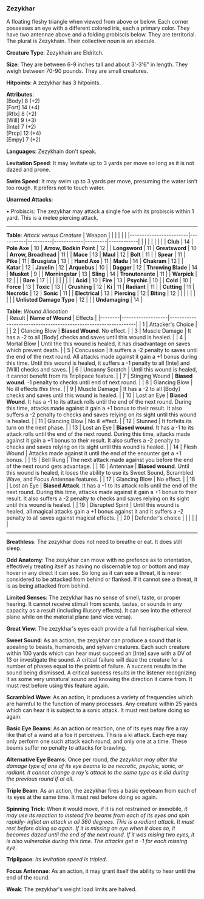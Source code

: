 ### Zezykhar
A floating fleshy triangle when viewed from above or below. Each corner possesses an eye with a different colored iris, each a primary color. They have two antennae above and a folding probiscis below. They are territorial. The plural is Zezykhain. Their collective noun is an abacule.

**Creature Type**: Zezykhain are Eldritch.

**Size**: They are between 6-9 inches tall and about 3'-3'6" in length. They weigh between 70-90 pounds. They are small creatures.

**Hitpoints**: A zezykhar has 3 hitpoints.

**Attributes**:  
[Body] 8 (+2)  
[Fort] 14 (+4)  
[Rflx] 8 (+2)  
[Will] 9 (+3)  
[Inte] 7 (+2)  
[Prcp] 12 (+4)  
[Empy] 7 (+2)  

**Languages**: Zezykhain don't speak.

**Levitation Speed**: It may levitate up to 3 yards per move so long as it is not dazed and prone.

**Swim Speed**: It may swim up to 3 yards per move, presuming the water isn’t too rough. It prefers not to touch water.

**Unarmed Attacks**:

 • Probiscis: The zezykhar may attack a single foe with its probiscis within 1 yard. This is a melee piercing attack.

-----

**Table**: *Attack versus Creature*
| Weapon                 |          |            |         |            |         |
|------------------------|-----------|----------|------------|---------|------------|
|                        |          |            |         |            |         |
| **Club**                   | 14     | **Pole Axe**       | 10     | **Arrow, Bodkin Point**    | 12    |
| **Longsword**              | 11     | **Greatsword**     | 10     | **Arrow, Broadhead**       | 11    |
| **Mace**                   | 13     | **Maul**           | 12     | **Bolt** | 11    |
| **Spear**                  | 11     | **Pike**           | 11     | **Brusgiata** | 13     |
| **Hand Axe**               | 11     | **Madu**           | 14     | **Chakram** | 12    |
| **Katar**                  | 12     | **Javelin**        | 12     | **Arquebus** | 10    |
| **Dagger**                 | 12     | **Throwing Blade** | 14     | **Musket** | 9     |
| **Morningstar**            | 13     | **Sling**          | 14     | **Tronutonante** | 11    |
| **Warpick**                | 12     |          |          |   **Bare** |  17  |
|                        |           |          |            |         |            |
| **Acid**                   | 10     | **Fire**           | 13     | **Psychic** | 10     |
| **Cold**                   | 10     | **Force**          | 13     | **Toxic**  | 13     |
| **Crushing**               | 12     | **Ki**             | 11     | **Radiant** | 11     |
| **Cutting**                | 11     | **Necrotic**       | 12     | **Sonic** | 11    |
| **Electrical**             | 13     | **Piercing**       | 12     | **Biting** | 12    |
|                        |           |          |            |         |            |
| **Unlisted Damage Type** | 12 |    |     | **Undamaging** | 14 |



**Table**: *Wound Allocation*  
| Result | **Name of Wound** | Effects                                                        |
|--------|-------------------|----------------------------------------------------------------|
|   1    | Attacker's Choice |                                                                |
|   2    | Glancing Blow     | **Biased Wound**. No effect.   |
|   3    | Muscle Damage     | It has a -2 to all [Body] checks and saves until this wound is healed. |
|   4    | Mortal Blow       | Until the this wound is healed, it has disadvantage on saves which prevent death. |
|   5    | Concussion        | It suffers a -2 penalty to saves until the end of the next round. All attacks made against it gain a +1 bonus during this time. Until this wound is healed, it suffers a -1 penalty to all [Inte] and [Will] checks and saves. |
|   6    | Uncanny Scratch   | Until this wound is healed, it cannot benefit from its Triplipace feature. |
|   7    | Stinging Wound    | **Biased wound**. -1 penalty to checks until end of next round. |
|   8    | Glancing Blow     | No ill effects _this time_.                                     |
|   9    | Muscle Damage     | It has a -2 to all [Body] checks and saves until this wound is healed. |
|   10   | Lost an Eye       | **Biased Wound**. It has a -1 to its attack rolls until the end of the next round. During this time, attacks made against it gain a +1 bonus to their result. It also suffers a -2 penalty to checks and saves relying on its sight until this wound is healed. |
|   11   | Glancing Blow     | No ill effect. |
|   12   | Stunned           | It forfeits its turn on the next phase. |
|   13   | Lost an Eye       | **Biased wound**. It has a -1 to its attack rolls until the end of the next round. During this time, attacks made against it gain a +1 bonus to their result. It also suffers a -2 penalty to checks and saves relying on its sight until this wound is healed. |
|   14   | Flesh Wound       | Attacks made against it until the end of the enounter get a +1 bonus. |
|   15   | Bell Rung         | The next attack made against you before the end of the next round gets advantage.  |
|   16   | Antennae          | **Biased wound**. Until this wound is healed, it loses the ability to use its Sweet Sound, Scrambled Wave, and Focus Antennae features. |
|   17   | Glancing Blow     | No effect. |
|   18   | Lost an Eye       | **Biased Attack**. It has a -1 to its attack rolls until the end of the next round. During this time, attacks made against it gain a +1 bonus to their result. It also suffers a -2 penalty to checks and saves relying on its sight until this wound is healed. |
|   19   | Disrupted Spirit  | Until this wound is healed, all magical attacks gain a +1 bonus against it and it suffers a -2 penalty to all saves against magical effects. |
|   20   | Defender's choice |                                   |
|        |                                                |                                   |

-----

**Breathless**: The zezykhar does not need to breathe or eat. It does still sleep.

**Odd Anatomy**: The zezykhar can move with no prefence as to orientation, effectively treating itself as having no discernable top or bottom and may hover in any direct it can see. So long as it can see a threat, it is never considered to be attacked from behind or flanked. If it cannot see a threat, it is as being attacked from behind.

**Limited Senses**: The zezykhar has no sense of smell, taste, or proper hearing. It cannot receive stimuli from scents, tastes, or sounds in any capacity as a result (including illusory effects). It can see into the ethereal plane while on the material plane (and vice versa).

**Great View**: The zezykhar's eyes each provide a full hemispherical view.

**Sweet Sound**: As an action, the zezykhar can produce a sound that is apealing to beasts, humanoids, and sylvan creatures. Each such creature within 100 yards which can hear must succeed an [Inte] save with a DV of 13 or investigate the sound. A critcal failure will daze the creature for a number of phases equal to the points of failure. A success results in the sound being dismissed. A critical success results in the listener recognizing it as some very unnatural sound and knowing the direction it came from. It must rest before using this feature again.

**Scrambled Wave**: As an action, it produces a variety of frequencies which are harmful to the function of many processes. Any creature within 25 yards which can hear it is subject to a sonic attack. It must rest before doing so again.

**Basic Eye Beams**: As an action or reaction, one of its eyes may fire a ray like that of a wand at a foe it perceives. This is a ki attack. Each eye may only perform one such attack each round, and only one at a time. These beams suffer no penalty to attacks for brawling.

**Alternative Eye Beams**: Once per round, *the zezykhar may alter the damage type of one of its eye beams to be necrotic, psychic, sonic, or radiant. It cannot change a ray's attack to the same type as it did during the previous round if at all*.

**Triple Beam**: As an action, the zezykhar fires a basic eyebeam from each of its eyes at the same time. It must rest before doing so again.

**Spinning Trick**: When it would move, if it is not restrained or immobile, *it may use its reaction to instead fire beams from each of its eyes and spin rapidly- inflict an attack in all 360 degrees. This is a radiant attack. It must rest before doing so again. If it is missing an eye when it does so, it becomes dazed until the end of the next round. If it was mising two eyes, it is also vulnerable during this time. The attacks get a -1 for each missing eye*.

**Triplipace**: *Its levitation speed is tripled*.

**Focus Antennae**: As an action, it may grant itself the ability to hear until the end of the round.

**Weak**: The zezykhar's weight load limits are halved.
